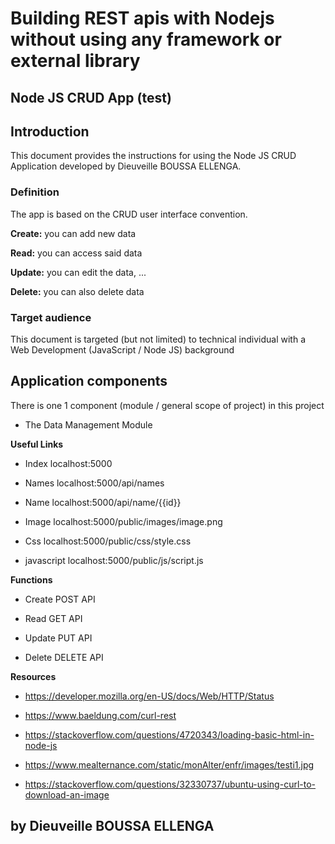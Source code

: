 # Building REST apis with Nodejs without using any framework or external library #


## Node JS CRUD App (test) ## 


## Introduction ##
This document provides the instructions for using the Node JS CRUD Application developed by Dieuveille BOUSSA ELLENGA. 




### Definition ###

The app is based on the CRUD user interface convention.  

**Create:** you can add new data   

**Read:** you can access said data  

**Update:** you can edit the data, ...  

**Delete:** you can also delete data  



### Target audience ###

This document is targeted (but not limited) to technical individual with a Web Development (JavaScript / Node JS) background 




## Application components ##

There is one 1 component (module / general scope of project) in this project  

 - The Data Management Module   




**Useful Links**

 - Index                localhost:5000 

 - Names                localhost:5000/api/names  

 - Name                 localhost:5000/api/name/{{id}}  

 - Image                localhost:5000/public/images/image.png  

 - Css                  localhost:5000/public/css/style.css  

 - javascript           localhost:5000/public/js/script.js   





**Functions**

 - Create   POST API

 - Read     GET API

 - Update   PUT API 

 - Delete   DELETE API 
 




**Resources**

  - https://developer.mozilla.org/en-US/docs/Web/HTTP/Status

  - https://www.baeldung.com/curl-rest

  - https://stackoverflow.com/questions/4720343/loading-basic-html-in-node-js

  - https://www.mealternance.com/static/monAlter/enfr/images/testi1.jpg

  - https://stackoverflow.com/questions/32330737/ubuntu-using-curl-to-download-an-image












## by Dieuveille BOUSSA ELLENGA ##



